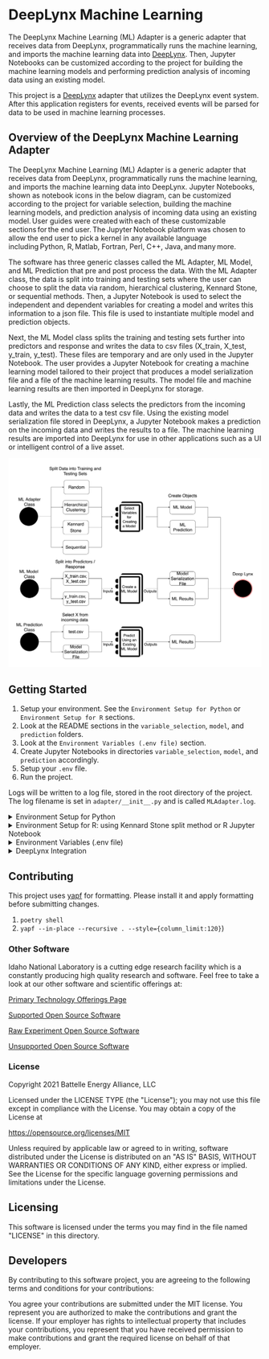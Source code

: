 # DeepLynx Machine Learning

The DeepLynx Machine Learning (ML) Adapter is a generic adapter that receives data from DeepLynx, programmatically runs the machine learning, and imports the machine learning data into [DeepLynx](https://github.com/idaholab/Deep-Lynx). Then, Jupyter Notebooks can be customized according to the project for building the machine learning models and performing prediction analysis of incoming data using an existing model.

This project is a [DeepLynx](https://github.com/idaholab/Deep-Lynx) adapter that utilizes the DeepLynx event system. After this application registers for events, received events will be parsed for data to be used in machine learning processes. 

## Overview of the DeepLynx Machine Learning Adapter

The DeepLynx Machine Learning (ML) Adapter is a generic adapter that receives data from DeepLynx, programmatically runs the machine learning, and imports the machine learning data into DeepLynx. Jupyter Notebooks, shown as notebook icons in the below diagram, can be customized according to the project for variable selection, building the machine learning models, and prediction analysis of incoming data using an existing model. User guides were created with each of these customizable sections for the end user. The Jupyter Notebook platform was chosen to allow the end user to pick a kernel in any available language including Python, R, Matlab, Fortran, Perl, C++, Java, and many more.  
 
The software has three generic classes called the ML Adapter, ML Model, and ML Prediction that pre and post process the data. With the ML Adapter class, the data is split into training and testing sets where the user can choose to split the data via random, hierarchical clustering, Kennard Stone, or sequential methods. Then, a Jupyter Notebook is used to select the independent and dependent variables for creating a model and writes this information to a json file. This file is used to instantiate multiple model and prediction objects. 
 
Next, the ML Model class splits the training and testing sets further into predictors and response and writes the data to csv files (X_train, X_test, y_train, y_test). These files are temporary and are only used in the Jupyter Notebook. The user provides a Jupyter Notebook for creating a machine learning model tailored to their project that produces a model serialization file and a file of the machine learning results. The model file and machine learning results are then imported in DeepLynx for storage. 
 
Lastly, the ML Prediction class selects the predictors from the incoming data and writes the data to a test csv file. Using the existing model serialization file stored in DeepLynx, a Jupyter Notebook makes a prediction on the incoming data and writes the results to a file. The machine learning results are imported into DeepLynx for use in other applications such as a UI or intelligent control of a live asset.  


![ML Adapter Architecture](data/ML_Adapter_Architecture.png)

## Getting Started

1. Setup your environment. See the `Environment Setup for Python` or `Environment Setup for R` sections.
2. Look at the README sections in the `variable_selection`, `model`, and `prediction` folders.
3. Look at the `Environment Variables (.env file)` section.
4. Create Jupyter Notebooks in directories `variable_selection`, `model`, and `prediction` accordingly.
5. Setup your `.env` file. 
5. Run the project.

Logs will be written to a log file, stored in the root directory of the project. The log filename is set in `adapter/__init__.py` and is called `MLAdapter.log`.

<details>
  <summary>Environment Setup for Python</summary>

* Complete the [Poetry installation](https://python-poetry.org/) 
* All following commands are run in the root directory of the project:
    * Run `poetry update` to install the defined dependencies for the project.
    * Run `poetry shell` to spawns a shell.
    * Finally, run the project with the command `flask run`

</details>

<details>
  <summary>Environment Setup for R: using Kennard Stone split method or R Jupyter Notebook</summary>

### Install Poetry with Anaconda Virtual Environment
1. Install [Anaconda](https://docs.anaconda.com/anaconda/install/index.html), allows for Python and R virtual environments
2. Install [Poetry](https://python-poetry.org/), a package manager for dependencies
    * All following commands are run in the root directory of the project:
        * Run `poetry install` to install the defined dependencies for the project.
        * Run `poetry shell` to spawns a shell.
        * Finally, run the project with the command `flask run`

### Install R Kernel
1. Install the R kernel in Jupyter Notebook
* https://richpauloo.github.io/2018-05-16-Installing-the-R-kernel-in-Jupyter-Lab/
* https://developers.refinitiv.com/en/article-catalog/article/setup-jupyter-notebook-r


2. Verify the `ir` kernel was installed

```
$ jupyter kernelspec list
```

3. Start Jupyter Notebook from the root directory of this project. Go to `New` to verify the R kernel was installed

```
$ jupyter notebook
```
### Install R Packages for Kennard Stone Algorithm
1. Open a new terminal and create an R terminal

```
$ R
```  
2. Install the packages below

```
# R terminal
> install.packages('prospectr', dependencies = TRUE)
> install.packages('reticulate', dependencies = TRUE)
> install.packages('dotenv', dependencies = TRUE)
> install.packages('jsonlite', dependencies = TRUE)
```

### Environment Variables
The R package `dotenv` does not support multi-line variables. Therefore each environment variable must be on a single line, including the `ML_ADAPTER_OBJECTS` variable.


</details>


<details>
  <summary>Environment Variables (.env file)</summary>

### Environment Variables (.env file)

To run this code, first copy the `.env_sample` file and rename it to `.env`. Several parameters must be present:
* DEEP_LYNX_URL: The base URL at which calls to DeepLynx should be sent
* CONTAINER_NAME: The container name within DeepLynx
* DATA_SOURCE_NAME: A name for this data source to be registered with DeepLynx
* DATA_SOURCES: A list of DeepLynx data source names which listens for events
* REGISTER_WAIT_SECONDS: the number of seconds to wait between attempts to register for events 
* SPLIT: a json of the parameters for each split method. See section below for more details
* ML_ADAPTER_OBJECTS: a json of information for instantiating a `ML_Adapter` object. See section below for more details
* ML_ADAPTER_OBJECT_LOCATION: specifies a file that contains the data for the current (single) `ML_Adapter` object from the `ML_ADAPTER_OBJECTS` environment variable

### SPLIT Environment Variable

The user should choose the parameters for the following split methods: random, hierarchical clustering, kennard stone (R Jupyter Notebook), sequential, none. 

* `random` - splits the dataset into random training and testing sets
    * `test_size`: a decimal percentage of the dataset to include in the test set or the absolute number of test samples
* `hierarchical clustering` - this algorithm build trees in a bottom-up approach, beginning with n singleton clusters (the number of samples in dataset), and then merging the two closest clusters at each stage. This merging is repeated until only one cluster remains.
    * `N`: the number of samples used in the hierarchical clustering algorithm. Do to performance issues, we recommend maximum N of 1000. The algorithm assigns the all samples to an identified cluster, before splitting into training and testing sets
    * `max_clusters`: the maximum number of clusters to create
    * `test_size`: an approximate decimal percentage of the dataset to include in the testing set. Absolute number of test samples not supported
* `kennard stone` - the algorithm takes the pair of samples with the largest Eucledian distance of x-vectors (predictors) and then it sequentially selects a sample to maximize the Eucledian distance between x-vectors of already selected samples and the remaining samples. This process is repeated until the required number of samples is achieved.
    * `N`: the number of samples used in the kennard stone algorithm. Do to performance issues, we recommend maximum N of 40,000.
    * `k`: the number of samples to assign to the training set
* `squential` - splits the dataset sequentially into training and testing sets given a test size. The testing set is composed of the last indices of the dataset at the length of a test size.
    * `test_size`: the number of samples in the testing set
        * `N`: the number of samples in the testing set if the rows in the dataset > `N`
        * `percent`: the percentage of samples in the testing set if the rows in the the dataset <= `N`
* `none` - does not split the data into training and testing sets. The entire dataset becomes the training set.

Default Split Method Parameters
```
SPLIT={"random":{"test_size":0.2}, "hierarchical_clustering":{"N":1000,"max_clusters":10,"test_size":0.2}, "kennard_stone":{"N":10000,"k":6000}, "sequential":{"test_size":{"N":600,"percent":0.1}}, "none":null}
```
 
### ML_ADAPTER_OBJECTS Environment Variable

* Specify the name of the `ML Adapter` object e.g. ML_Object_1
* `DATASET`: the name of the dataset created from querying DeepLynx
* `SPLIT_METHOD`: the name of the split method to use, e.g. random, hierarchical clustering, kennard stone, sequential, none
* `VARIABLE_SELECTION`: selects the independent and dependent variables for each ML Model to create
    * `notebook`: Jupyter Notebook file path for variable selection
    * `kernel`: type of Jupyter Notebook kernel e.g. python3, ir, etc.
    * `output_file`: a `.json` file that contains the relevant information for instantiating numerous machine learning model (`ML_Model`) objects
* `MODEL`: trains a machine learning model
    * `notebook`: Jupyter Notebook file path for creating a model
    * `kernel`: type of Jupyter Notebook kernel e.g. python3, ir, etc.
    * `output_file`: a file of the machine learning results
    * `model_serialization_file` (optional): a serialize file of the model. Used in `ML_Prediction` object 
    * `standardization_file` (optional): information for standardizing the data. Used in `ML_Prediction` object 
* `PREDICTION` (optional): make a prediction on incoming data using an existing model file
    * `notebook`: Jupyter Notebook file path for making a prediction
    * `kernel`: type of Jupyter Notebook kernel e.g. python3, ir, etc.
    * `output_file`: a file of the machine learning results

<b> *** The R package `dotenv` does not support multi-line variables in the .env file. Therefore each environment variable must be on a single line, including the `ML_ADAPTER_OBJECTS` variable. *** </b>

Save Model

```JSON
{"ML_Object_1":
    {
        "DATASET": "data/*.csv",
        "SPLIT_METHOD": "random",
        "VARIABLE_SELECTION": {"notebook": "variable_selection/*.ipynb", "kernel": "python3", "output_file": "data/*.json"},
        "MODEL": {"notebook": "model/*.ipynb", "kernel": "python3", "output_file": "data/*.csv", "model_serialization_file": "data/*.pickle", "standardization_file": "data/*.json"},
        "PREDICTION": {"notebook": "prediction/*.ipynb", "kernel": "python3", "output_file": "data/*.csv"}
    }
}
```

Don't Save Model

```JSON
{"ML_Object_2":
    {
        "DATASET": "data/*.csv",
        "SPLIT_METHOD": "sequential",
        "VARIABLE_SELECTION": {"notebook": "variable_selection/*.ipynb", "kernel": "python3", "output_file": "data/*.json"},
        "MODEL": {"notebook": "model/*.ipynb", "kernel": "ir", "output_file": "data/*.csv"}
    }
}
```

</details>

<details>
  <summary>DeepLynx Integration</summary>

### DeepLynx Integration
The DeepLynx developer needs to query DeepLynx for data to use in machine learning and import machine learning data into DeepLynx.

### Query Data

The query file is located in `adapter/deep_lynx_query.py`.

The developer will need to customize the `compile_data()` function which complies a dataset from DeepLynx queries. This function should use the `query()` function to query DeepLynx for nodes or edges and `download_file()` or `retrieve_file()` functions for querying files.

### Import Data

The query file is located in `adapter/deep_lynx_import.py`.

The developer will need to customize the `generate_payload()` function which generate a list of payloads to import into DeepLynx. This function should use the `create_manual_import()` function to create a manual import of the payload to insert into DeepLynx and `upload_file()` functions for uploading files.


</details>

## Contributing

This project uses [yapf](https://github.com/google/yapf) for formatting. Please install it and apply formatting before submitting changes.
1. `poetry shell`
2. `yapf --in-place --recursive . --style={column_limit:120}`)

### Other Software
Idaho National Laboratory is a cutting edge research facility which is a constantly producing high quality research and software. Feel free to take a look at our other software and scientific offerings at:

[Primary Technology Offerings Page](https://www.inl.gov/inl-initiatives/technology-deployment)

[Supported Open Source Software](https://github.com/idaholab)

[Raw Experiment Open Source Software](https://github.com/IdahoLabResearch)

[Unsupported Open Source Software](https://github.com/IdahoLabUnsupported)

### License

Copyright 2021 Battelle Energy Alliance, LLC

Licensed under the LICENSE TYPE (the "License");
you may not use this file except in compliance with the License.
You may obtain a copy of the License at

  https://opensource.org/licenses/MIT  

Unless required by applicable law or agreed to in writing, software
distributed under the License is distributed on an "AS IS" BASIS,
WITHOUT WARRANTIES OR CONDITIONS OF ANY KIND, either express or implied.
See the License for the specific language governing permissions and
limitations under the License.



Licensing
-----
This software is licensed under the terms you may find in the file named "LICENSE" in this directory.


Developers
-----
By contributing to this software project, you are agreeing to the following terms and conditions for your contributions:

You agree your contributions are submitted under the MIT license. You represent you are authorized to make the contributions and grant the license. If your employer has rights to intellectual property that includes your contributions, you represent that you have received permission to make contributions and grant the required license on behalf of that employer.
